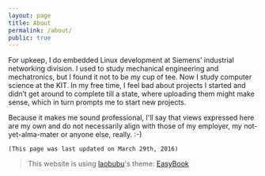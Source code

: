 ```yaml
---
layout: page
title: About
permalink: /about/
public: true
---
```



For upkeep, I do embedded Linux development at Siemens’ industrial networking division. I used to study mechanical engineering and mechatronics, but I found it not to be my cup of tee. Now I study computer science at the KIT. In my free time, I feel bad about projects I started and didn’t get around to complete till a state, where uploading them might make sense, which in turn prompts me to start new projects.

Because it makes me sound professional, I'll say that views expressed here are my own and do not necessarily align with those of my employer, my not-yet-alma-mater or anyone else, really. :-)

`(This page was last updated on March 29th, 2016)`


> This website is using [laobubu](http://laobubu.net)'s theme: [EasyBook](https://github.com/laobubu/jekyll-theme-EasyBook)

